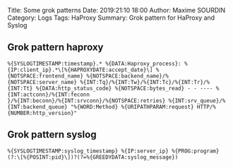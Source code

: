 Title: Some grok patterns
Date: 2019:21:10 18:00
Author: Maxime SOURDIN
Category: Logs
Tags: HaProxy
Summary: Grok pattern for HaProxy and Syslog

## Grok pattern haproxy

    %{SYSLOGTIMESTAMP:timestamp}.* %{DATA:Haproxy_process}: %{IP:client_ip}.*\[%{HAPROXYDATE:accept_date}\] %{NOTSPACE:frontend_name} %{NOTSPACE:backend_name}/%{NOTSPACE:server_name} %{INT:Tq}/%{INT:Tw}/%{INT:Tc}/%{INT:Tr}/%{INT:Tt} %{DATA:http_status_code} %{NOTSPACE:bytes_read} - - ---- %{INT:actconn}/%{INT:feconn
    }/%{INT:beconn}/%{INT:srvconn}/%{NOTSPACE:retries} %{INT:srv_queue}/%{INT:backend_queue} "%{WORD:Method} %{URIPATHPARAM:request} HTTP/%{NUMBER:http_version}"

## Grok pattern syslog

    %{SYSLOGTIMESTAMP:syslog_timestamp} %{IP:server_ip} %{PROG:program}(?:\[%{POSINT:pid}\])?(?=%{GREEDYDATA:syslog_message})